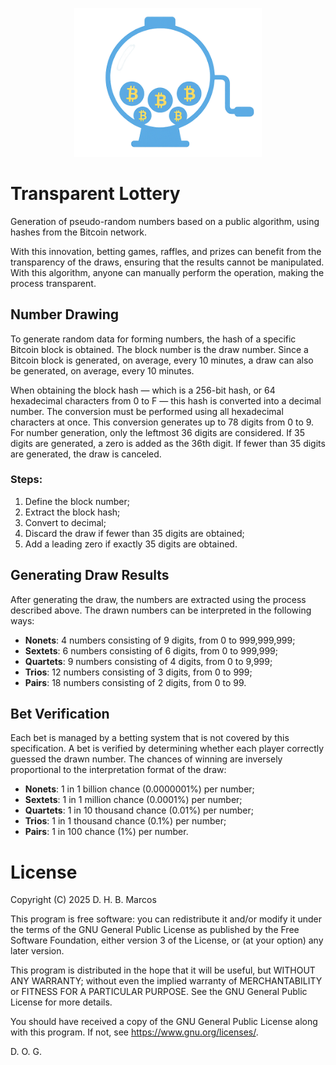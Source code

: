 <p align="center">
  <img src="transparent-lottery.png" alt="Transparent Lottery Logo" width="300">
</p>

# Transparent Lottery

Generation of pseudo-random numbers based on a public algorithm, using hashes from the Bitcoin network.

With this innovation, betting games, raffles, and prizes can benefit from the transparency of the draws, ensuring that the results cannot be manipulated. With this algorithm, anyone can manually perform the operation, making the process transparent.

## Number Drawing

To generate random data for forming numbers, the hash of a specific Bitcoin block is obtained. The block number is the draw number. Since a Bitcoin block is generated, on average, every 10 minutes, a draw can also be generated, on average, every 10 minutes.

When obtaining the block hash — which is a 256-bit hash, or 64 hexadecimal characters from 0 to F — this hash is converted into a decimal number. The conversion must be performed using all hexadecimal characters at once. This conversion generates up to 78 digits from 0 to 9. For number generation, only the leftmost 36 digits are considered. If 35 digits are generated, a zero is added as the 36th digit. If fewer than 35 digits are generated, the draw is canceled.

### Steps:

1. Define the block number;
2. Extract the block hash;
3. Convert to decimal;
4. Discard the draw if fewer than 35 digits are obtained;
5. Add a leading zero if exactly 35 digits are obtained.

## Generating Draw Results

After generating the draw, the numbers are extracted using the process described above. The drawn numbers can be interpreted in the following ways:

- **Nonets**: 4 numbers consisting of 9 digits, from 0 to 999,999,999;
- **Sextets**: 6 numbers consisting of 6 digits, from 0 to 999,999;
- **Quartets**: 9 numbers consisting of 4 digits, from 0 to 9,999;
- **Trios**: 12 numbers consisting of 3 digits, from 0 to 999;
- **Pairs**: 18 numbers consisting of 2 digits, from 0 to 99.

## Bet Verification

Each bet is managed by a betting system that is not covered by this specification. A bet is verified by determining whether each player correctly guessed the drawn number. The chances of winning are inversely proportional to the interpretation format of the draw:

- **Nonets**: 1 in 1 billion chance (0.0000001%) per number;
- **Sextets**: 1 in 1 million chance (0.0001%) per number;
- **Quartets**: 1 in 10 thousand chance (0.01%) per number;
- **Trios**: 1 in 1 thousand chance (0.1%) per number;
- **Pairs**: 1 in 100 chance (1%) per number.

# License 

Copyright (C) 2025 D. H. B. Marcos

This program is free software: you can redistribute it and/or modify
it under the terms of the GNU General Public License as published by
the Free Software Foundation, either version 3 of the License, or
(at your option) any later version.

This program is distributed in the hope that it will be useful,
but WITHOUT ANY WARRANTY; without even the implied warranty of
MERCHANTABILITY or FITNESS FOR A PARTICULAR PURPOSE.  See the
GNU General Public License for more details.

You should have received a copy of the GNU General Public License
along with this program.  If not, see <https://www.gnu.org/licenses/>.

D. O. G.
